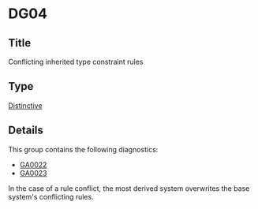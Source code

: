 # DG04

## Title
Conflicting inherited type constraint rules

## Type
[Distinctive](info.md)

## Details
This group contains the following diagnostics:

- [GA0022](../GA0022.md)
- [GA0023](../GA0023.md)

In the case of a rule conflict, the most derived system overwrites the base system's conflicting rules.

